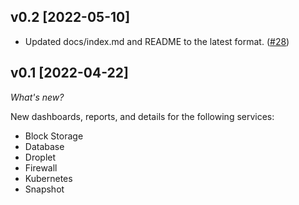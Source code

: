 ## v0.2 [2022-05-10]
- Updated docs/index.md and README to the latest format. ([#28](https://github.com/turbot/steampipe-mod-digitalocean-insights/pull/28))

## v0.1 [2022-04-22]

_What's new?_

New dashboards, reports, and details for the following services:
- Block Storage
- Database
- Droplet
- Firewall
- Kubernetes
- Snapshot
